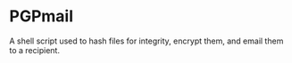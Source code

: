 # PGPmail

A shell script used to hash files for integrity, encrypt them, and email them to a recipient.

